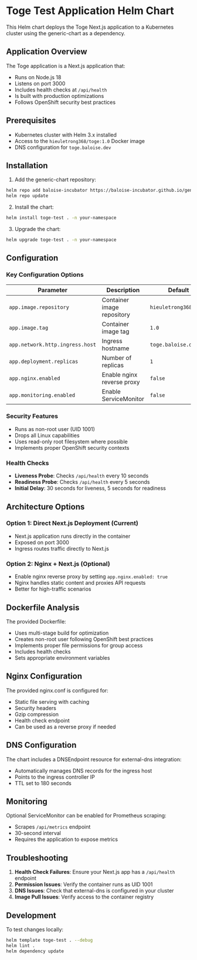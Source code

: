 # Toge Test Application Helm Chart

This Helm chart deploys the Toge Next.js application to a Kubernetes cluster using the generic-chart as a dependency.

## Application Overview

The Toge application is a Next.js application that:
- Runs on Node.js 18
- Listens on port 3000
- Includes health checks at `/api/health`
- Is built with production optimizations
- Follows OpenShift security best practices

## Prerequisites

- Kubernetes cluster with Helm 3.x installed
- Access to the `hieuletrong368/toge:1.0` Docker image
- DNS configuration for `toge.baloise.dev`

## Installation

1. Add the generic-chart repository:
```bash
helm repo add baloise-incubator https://baloise-incubator.github.io/generic-chart/
helm repo update
```

2. Install the chart:
```bash
helm install toge-test . -n your-namespace
```

3. Upgrade the chart:
```bash
helm upgrade toge-test . -n your-namespace
```

## Configuration

### Key Configuration Options

| Parameter | Description | Default |
|-----------|-------------|---------|
| `app.image.repository` | Container image repository | `hieuletrong368/toge` |
| `app.image.tag` | Container image tag | `1.0` |
| `app.network.http.ingress.host` | Ingress hostname | `toge.baloise.dev` |
| `app.deployment.replicas` | Number of replicas | `1` |
| `app.nginx.enabled` | Enable nginx reverse proxy | `false` |
| `app.monitoring.enabled` | Enable ServiceMonitor | `false` |

### Security Features

- Runs as non-root user (UID 1001)
- Drops all Linux capabilities
- Uses read-only root filesystem where possible
- Implements proper OpenShift security contexts

### Health Checks

- **Liveness Probe**: Checks `/api/health` every 10 seconds
- **Readiness Probe**: Checks `/api/health` every 5 seconds
- **Initial Delay**: 30 seconds for liveness, 5 seconds for readiness

## Architecture Options

### Option 1: Direct Next.js Deployment (Current)
- Next.js application runs directly in the container
- Exposed on port 3000
- Ingress routes traffic directly to Next.js

### Option 2: Nginx + Next.js (Optional)
- Enable nginx reverse proxy by setting `app.nginx.enabled: true`
- Nginx handles static content and proxies API requests
- Better for high-traffic scenarios

## Dockerfile Analysis

The provided Dockerfile:
- Uses multi-stage build for optimization
- Creates non-root user following OpenShift best practices
- Implements proper file permissions for group access
- Includes health checks
- Sets appropriate environment variables

## Nginx Configuration

The provided nginx.conf is configured for:
- Static file serving with caching
- Security headers
- Gzip compression
- Health check endpoint
- Can be used as a reverse proxy if needed

## DNS Configuration

The chart includes a DNSEndpoint resource for external-dns integration:
- Automatically manages DNS records for the ingress host
- Points to the ingress controller IP
- TTL set to 180 seconds

## Monitoring

Optional ServiceMonitor can be enabled for Prometheus scraping:
- Scrapes `/api/metrics` endpoint
- 30-second interval
- Requires the application to expose metrics

## Troubleshooting

1. **Health Check Failures**: Ensure your Next.js app has a `/api/health` endpoint
2. **Permission Issues**: Verify the container runs as UID 1001
3. **DNS Issues**: Check that external-dns is configured in your cluster
4. **Image Pull Issues**: Verify access to the container registry

## Development

To test changes locally:
```bash
helm template toge-test . --debug
helm lint .
helm dependency update
```
